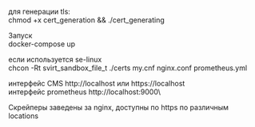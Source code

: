 для генерации tls:\
chmod +x cert_generation && ./cert_generating 

Запуск\
docker-compose up

если используется se-linux\
chcon -Rt svirt_sandbox_file_t ./certs my.cnf nginx.conf prometheus.yml

интерфейс CMS http://localhost или https://localhost\
интерфейс prometheus http://localhost:9000\

Скрейперы заведены за nginx, доступны по https по различным locations
